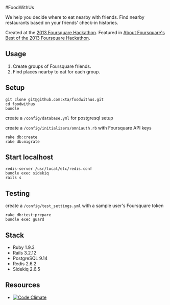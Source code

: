 #FoodWithUs

We help you decide where to eat nearby with friends. Find nearby restaurants based on your friends' check-in histories.

Created at the [2013 Foursquare Hackathon](https://www.hackerleague.org/hackathons/foursquare-hackathon-2013). Featured in [About Foursquare's Best of the 2013 Foursquare Hackathon](http://aboutfoursquare.com/best-of-the-2013-foursquare-hackathon/).

## Usage
1. Create groups of Foursquare friends.
2. Find places nearby to eat for each group.

## Setup
    git clone git@github.com:xta/foodwithus.git
    cd foodwithus
    bundle
create a `/config/database.yml` for postgresql setup

create a `/config/initializers/omniauth.rb` with Foursquare API keys

    rake db:create
    rake db:migrate

## Start localhost
    redis-server /usr/local/etc/redis.conf
    bundle exec sidekiq
    rails s

## Testing
create a `/config/test_settings.yml` with a sample user's Foursquare token

    rake db:test:prepare
    bundle exec guard 
    
## Stack
* Ruby 1.9.3
* Rails 3.2.12
* PostgreSQL 9.14
* Redis 2.6.2
* Sidekiq 2.6.5

## Resources
* [![Code Climate](https://codeclimate.com/badge.png)](https://codeclimate.com/github/xta/foodwithus) 
